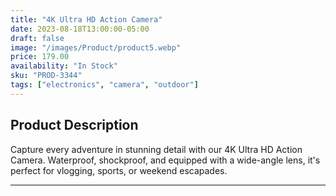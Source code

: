 ```yaml
---
title: "4K Ultra HD Action Camera"
date: 2023-08-18T13:00:00-05:00
draft: false
image: "/images/Product/product5.webp"
price: 179.00
availability: "In Stock"
sku: "PROD-3344"
tags: ["electronics", "camera", "outdoor"]
---
```


## Product Description

Capture every adventure in stunning detail with our 4K Ultra HD Action Camera. Waterproof, shockproof, and equipped with a wide-angle lens, it's perfect for vlogging, sports, or weekend escapades.

---
